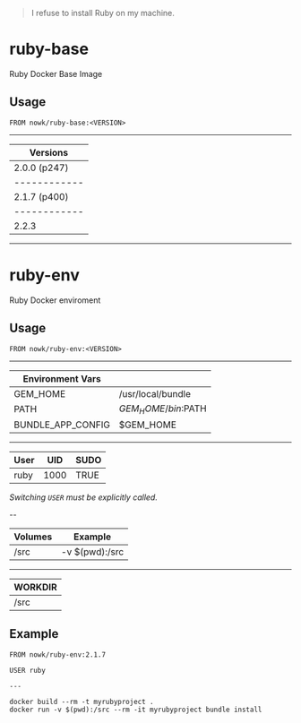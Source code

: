 > I refuse to install Ruby on my machine.

# ruby-base

Ruby Docker Base Image

## Usage

    FROM nowk/ruby-base:<VERSION>

---

| Versions     |
| ------------ |
| 2.0.0 (p247) |
| ------------ |
| 2.1.7 (p400) |
| ------------ |
| 2.2.3        |


---

# ruby-env

Ruby Docker enviroment

## Usage

    FROM nowk/ruby-env:<VERSION>

---

| Environment Vars  |                     |
| ----------------- | ------------------- |
| GEM_HOME          | /usr/local/bundle   |
| PATH              | $GEM_HOME/bin:$PATH |
| BUNDLE_APP_CONFIG | $GEM_HOME           |

---

| User | UID  | SUDO |
| ---- | ---- | ---- |
| ruby | 1000 | TRUE |

*Switching `USER` must be explicitly called.*

--

| Volumes | Example        |
| ------- | -------------- |
| /src    | -v $(pwd):/src |

---

| WORKDIR |
| ------- |
| /src    |

## Example

    FROM nowk/ruby-env:2.1.7

    USER ruby

    ---

    docker build --rm -t myrubyproject .
    docker run -v $(pwd):/src --rm -it myrubyproject bundle install

